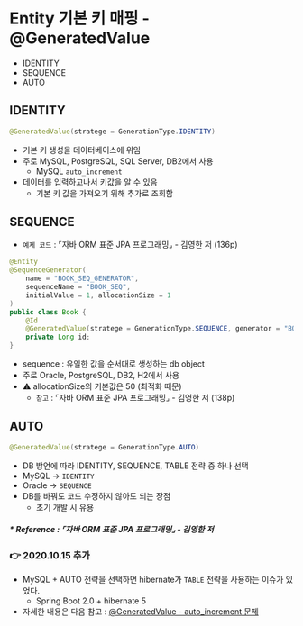 # Entity 기본 키 매핑 - @GeneratedValue
- IDENTITY
- SEQUENCE
- AUTO

## IDENTITY
```java
@GeneratedValue(stratege = GenerationType.IDENTITY)
```
- 기본 키 생성을 데이터베이스에 위임
- 주로 MySQL, PostgreSQL, SQL Server, DB2에서 사용
   - MySQL `auto_increment`
- 데이터를 입력하고나서 키값을 알 수 있음
   - 기본 키 값을 가져오기 위해 추가로 조회함

## SEQUENCE
- `예제 코드` : ⌜자바 ORM 표준 JPA 프로그래밍⌟ - 김영한 저 (136p)
```java
@Entity
@SequenceGenerator(
    name = "BOOK_SEQ_GENERATOR",
    sequenceName = "BOOK_SEQ",
    initialValue = 1, allocationSize = 1
)
public class Book {
    @Id
    @GeneratedValue(stratege = GenerationType.SEQUENCE, generator = "BOOK_SEQ_GENERATOR")
    private Long id;
}
```
- sequence : 유일한 값을 순서대로 생성하는 db object
- 주로 Oracle, PostgreSQL, DB2, H2에서 사용
- ⚠️ allocationSize의 기본값은 50 (최적화 때문)
   - `참고` : ⌜자바 ORM 표준 JPA 프로그래밍⌟ - 김영한 저 (138p)

## AUTO
```java
@GeneratedValue(stratege = GenerationType.AUTO)
```
- DB 방언에 따라 IDENTITY, SEQUENCE, TABLE 전략 중 하나 선택
- MySQL → `IDENTITY`
- Oracle → `SEQUENCE`
- DB를 바꿔도 코드 수정하지 않아도 되는 장점
   - 초기 개발 시 유용

##### * Reference : ⌜자바 ORM 표준 JPA 프로그래밍⌟ - 김영한 저

### 👉 2020.10.15 추가
- MySQL + AUTO 전략을 선택하면 hibernate가 `TABLE` 전략을 사용하는 이슈가 있었다.
   - Spring Boot 2.0 + hibernate 5
- 자세한 내용은 다음 참고 : [@GeneratedValue - auto_increment 문제](orm/[20201015]_generatedvalue_auto_increment.md)
